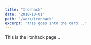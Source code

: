 ```yaml
---
title: "Ironhack"
date: "2018-10-01"
path: "/work/ironhack"
excerpt: "this goes into the card..."
---
```


This is the ironhack page...